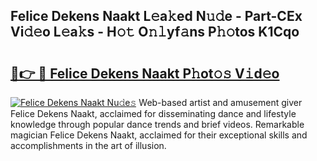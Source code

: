 ## Felice Dekens Naakt L𝚎a𝚔ed N𝚞𝚍e - Part-CEx Vi𝚍𝚎o L𝚎a𝚔s - H𝚘𝚝 O𝚗𝚕yf𝚊ns P𝚑𝚘tos K1Cqo

# <h2><a href="http://kf4eyap.oniu.top/?m=Felice+Dekens+Naakt">🔗👉 🔴 Felice Dekens Naakt P𝚑ot𝚘𝚜 V𝚒d𝚎o</a></h2>

[![Felice Dekens Naakt Nu𝚍e𝚜](https://i.imgur.com/0qMVB7G.gif)](http://kf4eyap.oniu.top/?m=Felice+Dekens+Naakt)
Web-based artist and amusement giver Felice Dekens Naakt, acclaimed for disseminating dance and lifestyle knowledge through popular dance trends and brief videos. Remarkable magician Felice Dekens Naakt, acclaimed for their exceptional skills and accomplishments in the art of illusion.  
